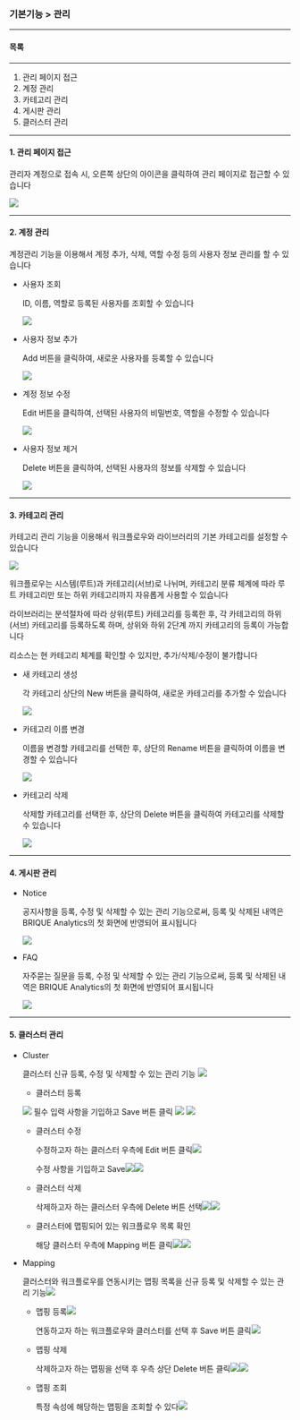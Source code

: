 ### 기본기능 > 관리



------

#### 목록

------

1. 관리 페이지 접근
2. 계정 관리
3. 카테고리 관리
4. 게시판 관리
5. 클러스터 관리



------

#### 1. 관리 페이지 접근

관리자 계정으로 접속 시, 오른쪽 상단의 아이콘을 클릭하여 관리 페이지로 접근할 수 있습니다

![](./img/기본기능_07_관리-01.png)



------

#### 2. 계정 관리

계정관리 기능을 이용해서 계정 추가, 삭제, 역할 수정 등의 사용자 정보 관리를 할 수 있습니다



- 사용자 조회

  ID, 이름, 역할로 등록된 사용자를 조회할 수 있습니다

  ![](./img/기본기능_07_관리-02.png)

  

- 사용자 정보 추가

  Add 버튼을 클릭하여, 새로운 사용자를 등록할 수 있습니다

  ![](./img/기본기능_07_관리-03.png)

  

- 계정 정보 수정

  Edit 버튼을 클릭하여, 선택된 사용자의 비밀번호, 역할을 수정할 수 있습니다

  ![](./img/기본기능_07_관리-04.png)

  

- 사용자 정보 제거

  Delete 버튼을 클릭하여, 선택된 사용자의 정보를 삭제할 수 있습니다

  ![](./img/기본기능_07_관리-05.png)



------

#### 3. 카테고리 관리

카테고리 관리 기능을 이용해서 워크플로우와 라이브러리의 기본 카테고리를 설정할 수 있습니다

![](./img/기본기능_07_관리-06.png)

워크플로우는 시스템(루트)과 카테고리(서브)로 나뉘며, 카테고리 분류 체계에 따라 루트 카테고리만 또는 하위 카테고리까지 자유롭게 사용할 수 있습니다

라이브러리는 분석절차에 따라 상위(루트) 카테고리를 등록한 후, 각 카테고리의 하위(서브) 카테고리를 등록하도록 하며, 상위와 하위 2단계 까지 카테고리의 등록이 가능합니다

리소스는 현 카테고리 체계를 확인할 수 있지만, 추가/삭제/수정이 불가합니다



- 새 카테고리 생성

  각 카테고리 상단의 New 버튼을 클릭하여, 새로운 카테고리를 추가할 수 있습니다

  ![](./img/기본기능_07_관리-07.png)



- 카테고리 이름 변경

  이름을 변경할 카테고리를 선택한 후,  상단의 Rename 버튼을 클릭하여 이름을 변경할 수 있습니다

  ![](./img/기본기능_07_관리-08.png)

  

- 카테고리 삭제

  삭제할 카테고리를 선택한 후,  상단의 Delete 버튼을 클릭하여 카테고리를 삭제할 수 있습니다

  ![](./img/기본기능_07_관리-09.png)

  

------

#### 4. 게시판 관리



- Notice

  공지사항을 등록, 수정 및 삭제할 수 있는 관리 기능으로써, 등록 및 삭제된 내역은 BRIQUE Analytics의 첫 화면에 반영되어 표시됩니다

  ![](./img/기본기능_07_관리-10.png)

  

- FAQ

  자주묻는 질문을 등록, 수정 및 삭제할 수 있는 관리 기능으로써, 등록 및 삭제된 내역은 BRIQUE Analytics의 첫 화면에 반영되어 표시됩니다

  ![](./img/기본기능_07_관리-11.png)




---

#### 5. 클러스터 관리



- Cluster

  클러스터 신규 등록, 수정 및 삭제할 수 있는 관리 기능
  ![](./img/기본기능_07_관리-12.png)

  - 클러스터 등록
  
  ![](./img/기본기능_07_관리-13.png)
  필수 입력 사항을 기입하고 Save 버튼 클릭
  ![](./img/기본기능_07_관리-14.png)
  ![](./img/기본기능_07_관리-15.png)
  
    - 클러스터 수정
  
      수정하고자 하는 클러스터 우측에 Edit 버튼 클릭![](./img/기본기능_07_관리-16.png)
  
      수정 사항을 기입하고 Save![](./img/기본기능_07_관리-17.png)![](./img/기본기능_07_관리-18.png)
  
    - 클러스터 삭제
  
      삭제하고자 하는 클러스터 우측에 Delete 버튼 선택![](./img/기본기능_07_관리-19.png)![](./img/기본기능_07_관리-20.png)
  
    - 클러스터에 맵핑되어 있는 워크플로우 목록 확인
  
      해당 클러스터 우측에 Mapping 버튼 클릭![](./img/기본기능_07_관리-21.png)![](./img/기본기능_07_관리-22.png)
  
- Mapping

  클러스터와 워크플로우를 연동시키는 맵핑 목록을 신규 등록 및 삭제할 수 있는 관리 기능![](./img/기본기능_07_관리-23.png)

  - 맵핑 등록![](./img/기본기능_07_관리-24.png)

    연동하고자 하는 워크플로우와 클러스터를 선택 후 Save 버튼 클릭![](./img/기본기능_07_관리-25.png)

  - 맵핑 삭제

    삭제하고자 하는 맵핑을 선택 후 우측 상단 Delete 버튼 클릭![](./img/기본기능_07_관리-26.png)![](./img/기본기능_07_관리-27.png)

  - 맵핑 조회

    특정 속성에 해당하는 맵핑을 조회할 수 있다![](./img/기본기능_07_관리-28.png)

